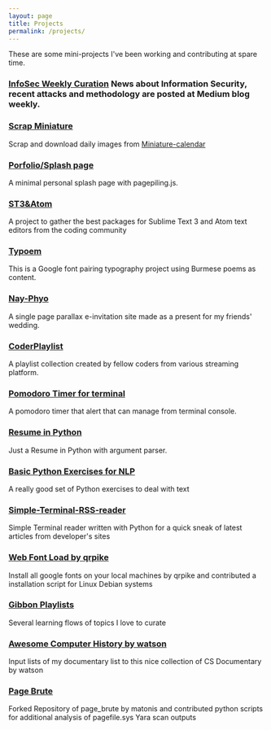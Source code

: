 ```yaml
---
layout: page
title: Projects
permalink: /projects/
---
```


These are some mini-projects I've been working and contributing at spare time. 

### [InfoSec Weekly Curation](https://medium.com/@atrhein) News about Information Security, recent attacks and methodology are posted at Medium blog weekly.

### [Scrap Miniature](https://github.com/aungthurhahein/scrap_miniature)
Scrap and download daily images from [Miniature-calendar](http://miniature-calendar.com/)

### [Porfolio/Splash page](http://aungthurhahein.github.io/me/)
A minimal personal splash page with pagepiling.js.

### <a href="http://st3-atom.github.io/" target="_blank">ST3&Atom</a>

A project to gather the best packages for Sublime Text 3 and Atom text editors from the coding community

### <a href="http://aungthurhahein.github.io/typoem" target="_blank">Typoem</a>

This is a Google font pairing typography project using Burmese poems as content.

### <a href="http://nay-phyo.com" target="_blank">Nay-Phyo</a>
A single page parallax e-invitation site made as a present for my friends' wedding.

### <a href="http://aungthurhahein.github.io/coderplaylist/" target="_blank">CoderPlaylist</a>
A playlist collection created by fellow coders from various streaming platform.

### <a href="https://github.com/aungthurhahein/pomodoro_python" target="_blank">Pomodoro Timer for terminal</a>
A pomodoro timer that alert that can manage from terminal console.

### <a href="https://github.com/aungthurhahein/resume-in-python" target="_blank">Resume in Python</a>
Just a Resume in Python with argument parser.

### <a href="https://github.com/aungthurhahein/Simple-Programming-Exercise" target="_blank">Basic Python Exercises for NLP</a>
A really good set of Python exercises to deal with text 

### <a href="https://github.com/aungthurhahein/Simple-Terminal-RSS-reader" target="_blank">Simple-Terminal-RSS-reader</a>
Simple Terminal reader written with Python for a quick sneak of latest articles from developer's sites

### <a href="https://github.com/qrpike/Web-Font-Load" target="_blank">Web Font Load by qrpike</a>
Install all google fonts on your local machines by qrpike and contributed a installation script for Linux Debian systems

### <a href="https://gibbon.co/atrx" target="_blank">Gibbon Playlists</a>
Several learning flows of topics I love to curate

### <a href="https://github.com/watson/awesome-computer-history" target="_blank">Awesome Computer History by watson</a>
Input lists of my documentary list to this nice collection of CS Documentary by watson

### <a href="https://github.com/aungthurhahein/page_brute" target="_blank">Page Brute</a>
Forked Repository of page_brute by matonis and contributed python scripts for additional analysis of pagefile.sys Yara scan outputs